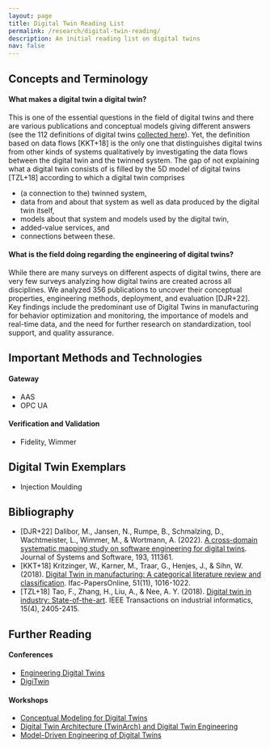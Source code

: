```yaml
---
layout: page
title: Digital Twin Reading List
permalink: /research/digital-twin-reading/
description: An initial reading list on digital twins
nav: false
---
```


## Concepts and Terminology

#### What makes a digital twin a digital twin?

This is one of the essential questions in the field of digital twins and there are various publications and conceptual models giving different answers (see the 112 definitions of digital twins [collected here](TODO)). Yet, the definition based on data flows [KKT+18] is the only one that distinguishes digital twins from other kinds of systems qualitatively by investigating the data flows between the digital twin and the twinned system. The gap of not explaining what a digital twin consists of is filled by the 5D model of digital twins [TZL+18] according to which a digital twin comprises 
- (a connection to the) twinned system,
- data from and about that system as well as data produced by the digital twin itself, 
- models about that system and models used by the digital twin,
- added-value services, and
- connections between these.

#### What is the field doing regarding the engineering of digital twins? 

While there are many surveys on different aspects of digital twins, there are very few surveys analyzing how digital twins are created across all disciplines. 
We analyzed 356 publications to uncover their conceptual properties, engineering methods, deployment, and evaluation [DJR+22]. Key findings include the predominant use of Digital Twins in manufacturing for behavior optimization and monitoring, the importance of models and real-time data, and the need for further research on standardization, tool support, and quality assurance.

## Important Methods and Technologies

#### Gateway

- AAS
- OPC UA

#### Verification and Validation

- Fidelity, Wimmer

## Digital Twin Exemplars

- Injection Moulding

## Bibliography

- [DJR+22] Dalibor, M., Jansen, N., Rumpe, B., Schmalzing, D., Wachtmeister, L., Wimmer, M., & Wortmann, A. (2022). [A cross-domain systematic mapping study on software engineering for digital twins](https://www.sciencedirect.com/science/article/pii/S0164121222000917). Journal of Systems and Software, 193, 111361.
- [KKT+18] Kritzinger, W., Karner, M., Traar, G., Henjes, J., & Sihn, W. (2018). [Digital Twin in manufacturing: A categorical literature review and classification](https://www.sciencedirect.com/science/article/pii/S2405896318316021). Ifac-PapersOnline, 51(11), 1016-1022.
- [TZL+18] Tao, F., Zhang, H., Liu, A., & Nee, A. Y. (2018). [Digital twin in industry: State-of-the-art](https://ieeexplore.ieee.org/stamp/stamp.jsp?arnumber=8477101&casa_token=PQm7GatFGw0AAAAA:HFsG-w4vMZUwz3nc3qO-6Xln2JA6HC8MyHtnyG5mtVcuPgUeXLL-c3HRhgCpv5zELVBPb-pq4bA). IEEE Transactions on industrial informatics, 15(4), 2405-2415.

## Further Reading

#### Conferences 

- [Engineering Digital Twins](https://conf.researchr.org/home/edtconf-2025)
- [DigiTwin](http://www.dtiac.com/)

#### Workshops

- [Conceptual Modeling for Digital Twins](comodity.github.io)
- [Digital Twin Architecture (TwinArch) and Digital Twin Engineering](https://www.iese.fraunhofer.de/en/events/twinarch-dte.html)
- [Model-Driven Engineering of Digital Twins](https://gemoc.org/events/moddit2023.html)
